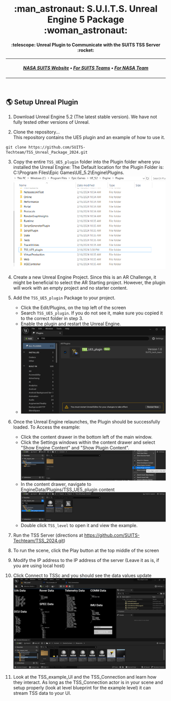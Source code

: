 <h1 align="center">
  :man_astronaut: S.U.I.T.S. Unreal Engine 5 Package :woman_astronaut:
</h1>
<h4 align="center">
  :telescope: Unreal Plugin to Communicate with the SUITS TSS Server :rocket:
</h4>

---

<h5 align="center">
  <a href="https://microgravityuniversity.jsc.nasa.gov/nasasuits">NASA SUITS Website</a> •
  <a href="#earth_americas-for-suits-teams">For SUITS Teams</a> •
  <a href="#computer-for-nasa-team">For NASA Team</a>
</h5>

---
<br>

## :earth_americas: Setup Unreal Plugin
1. Download Unreal Engine 5.2 (The latest stable version). We have not fully tested other versions of Unreal.

2. Clone the repository...\
This repository contains the UE5 plugin and an example of how to use it.
```
git clone https://github.com/SUITS-Techteam/TSS_Unreal_Package_2024.git
```
3. Copy the entire `TSS_UE5_plugin` folder into the Plugin folder where you installed the Unreal Engine:
The Default location for the Plugin Folder is: C:\Program Files\Epic Games\UE_5.2\Engine\Plugins.
![Image](Images/UnrealPluginFolder.png)

4. Create a new Unreal Engine Project. Since this is an AR Challenge, it might be beneficial to select the AR Starting project. However, the plugin will work with an empty project and no starter content.

5. Add the `TSS_UE5_plugin` Package to your project. 
    - Click the Edit/Plugins, on the top left of the screen
    - Search `TSS_UE5_plugin`. If you do not see it, make sure you copied it to the correct folder in step 3. 
    - Enable the plugin and restart the Unreal Engine.
    - ![Image](Images/EnablePlugin.png)

6. Once the Unreal Engine relaunches, the Plugin should be successfully loaded. To Access the example: 
    - Click the content drawer in the bottom left of the main window. 
    - Click the Settings windows within the content drawer and select "Show Engine Content" and "Show Plugin Content". 
    ![Image](Images/ShowPluginContent.png)
    - In the content drawer, navigate to EngineData/Plugins/TSS_UE5_plugin content
    ![Image](Images/PluginContent.png)
    - Double click `TSS_level` to open it and view the example. 

7. Run the TSS Server (directions at https://github.com/SUITS-Techteam/TSS_2024.git)

8. To run the scene, click the Play button at the top middle of the screen

9. Modify the IP address to the IP address of the server (Leave it as is, if you are using local host)

10. Click Connect to TSSc and you should see the data values update
![Image](Images\PlayExample.png)

11. Look at the TSS_example_UI and the TSS_Connection and learn how they interact. As long as the TSS_Connection actor is in your scene and setup properly (look at level blueprint for the example level) it can stream TSS data to your UI.